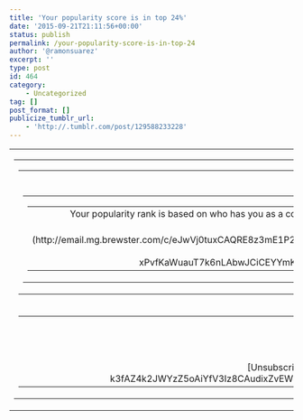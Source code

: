 ```yaml
---
title: 'Your popularity score is in top 24%'
date: '2015-09-21T21:11:56+00:00'
status: publish
permalink: /your-popularity-score-is-in-top-24
author: '@ramonsuarez'
excerpt: ''
type: post
id: 464
category:
    - Uncategorized
tag: []
post_format: []
publicize_tumblr_url:
    - 'http://.tumblr.com/post/129588233228'
---
```

<table border="0" cellpadding="0" cellspacing="0" width="100%"><tbody><tr align="center"><td align="center"><table border="0" cellpadding="0" cellspacing="0"><tbody><tr><td align="center"><table border="0" cellpadding="0" cellspacing="0" width="382"><tbody><tr><td align="center">![](https://www.brewster.com/assets/sharing-email/logo-name-email.png)</td></tr><tr><td align="center"><table border="0" cellpadding="0" cellspacing="0" width="380"><tbody><tr><td align="center"><table border="0" cellpadding="0" cellspacing="0" width="310"><tbody><tr><td align="center">Your popularity rank is based on who has you as a contact. See how you compare to others. Click below to check out your rank and see the emails and phone numbers people have for you.

</td></tr><tr><td align="center">[See Your Popularity Rank](http://email.mg.brewster.com/c/eJwVj0tuxCAQRE8z3mE1P2MvvMgm17AaaHtIZgxqsKzcPoxUeou3qaq4gvQWcUirnQAmM3urFoDN4i71HqKR4OKOQTlrtV3cw0DhHAVXwVKNb0yv4bmaOYAmrzVFt8vJd-AsjTEA3sWAw2t9tlbqQ3891HcPljJ6prs24jHkd1cp0tlS-xPvfKaWuauT7k6nLAbwJCiCEYYmK9BDFG6xapagtPJh4PXG32uWitNP_ozMtY135liYav1UDG0tuVwv5F6y1ZCZusLjYDqwUdzSueeO1u9doaV8_gOaJ1vB)</td></tr></tbody></table>

</td></tr></tbody></table>

</td></tr></tbody></table>

</td></tr><tr align="center"><td align="center"><table border="0" cellpadding="0" cellspacing="0" width="382"><tbody><tr><td align="center">![Brewster Logo](https://app.brewster.com/images/assets/email/footer-logo.png)</td></tr><tr><td align="center">Who You Know is Who You Are</td></tr><tr><td align="center">11 East 4th St. #2F New York, NY 10003</td></tr><tr><td align="center">[Unsubscribe](http://email.mg.brewster.com/u/eJwVzEEOgyAQBdDTyE7zQUZwwcKTNCMjqW0NZrDx-k3fAZ4k2JWYzZ5oAiYfV3Iz8CAudixZvEWQwtkFopHm0HmcWqXX1qt1w8H7xzwTKMw2FxnXEqlwjEHiBh_gAWGQ0XTz-xut0_1V_0dt13BXlVO31oZcD3Olzi0_cvMqhw)</td></tr></tbody></table>

</td></tr></tbody></table>

</td></tr></tbody></table>